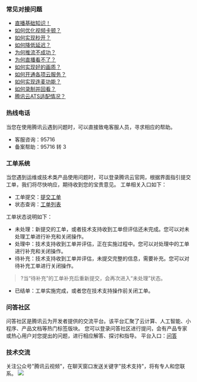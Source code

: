 ### 常见对接问题 
+ [直播基础知识！](https://cloud.tencent.com/document/product/454/7937)
+ [如何优化视频卡顿？](https://cloud.tencent.com/document/product/454/7946)
+ [如何实现秒开？](https://cloud.tencent.com/document/product/454/7950)
+ [如何降低延迟？](https://cloud.tencent.com/document/product/454/7947)
+ [为何推流不成功？](https://cloud.tencent.com/document/product/454/7951)
+ [为何直播看不了？](https://cloud.tencent.com/document/product/454/7952)
+ [如何实现好的画质？](https://cloud.tencent.com/document/product/454/7955)
+ [如何开通各项云服务？](https://cloud.tencent.com/document/product/454/7953)
+ [如何实现连麦功能？](https://cloud.tencent.com/document/product/454/14606)
+ [如何录制并回看？](https://cloud.tencent.com/document/product/454/8681)
+ [腾讯云ATS适配情况？](https://cloud.tencent.com/document/product/454/7555)

### 热线电话

当您在使用腾讯云遇到问题时，可以直接致电客服人员，寻求相应的帮助。
- 客服咨询：95716
- 备案帮助：95716 转 3

### 工单系统
当您遇到运维或技术类产品使用问题时，可以登录腾讯云官网，根据界面指引提交工单，我们将尽快响应，期待收到您的宝贵意见。
工单相关入口如下：
- 工单提交：[提交工单](https://console.cloud.tencent.com/workorder/category)
- 状态查询：[工单列表](https://console.cloud.tencent.com/workorder)

工单状态说明如下：

- 未处理：新提交的工单，或者技术支持收到工单但评估还未完成。您可以对未处理工单进行补充和关闭操作。
- 处理中：技术支持收到工单并评估，正在实施过程中。您可以对处理中的工单进行补充和关闭操作。
- 待补充：技术支持收到工单并评估，未提交完整的信息，需要补充。您可以对待补充工单进行关闭操作。

>?当“待补充”的工单补充后重新提交，会再次进入“未处理”状态。

- 已结单：工单实施完成，或者您在技术支持操作前关闭工单。


### 问答社区
问答社区是腾讯云为开发者提供的交流平台。该平台汇聚了云计算、人工智能、小程序、产品文档等热门标签版块。
您可以登录问答社区进行提问，会有产品专家或热心用户对您提出的问题，进行相应解答、探讨和指导。
平台入口：[问答](https://cloud.tencent.com/developer/ask)

### 技术交流
关注公众号"腾讯云视频"，在聊天窗口发送关键字"技术支持"，将有专人和您联系。
![](https://main.qcloudimg.com/raw/1c414d4d70e910289eac02b2e14e8c03.jpg)
